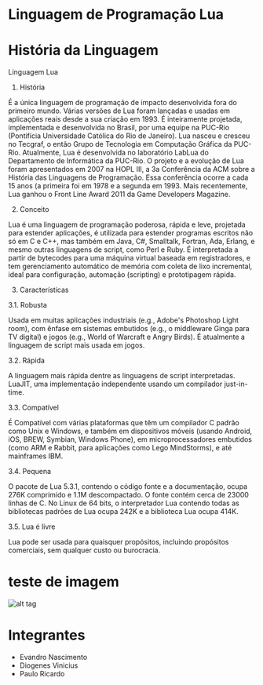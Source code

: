 # Linguagem de Programação Lua

# História da Linguagem

Linguagem Lua

1.	História

É a única linguagem de programação de impacto desenvolvida fora do primeiro mundo. 
Várias versões de Lua foram lançadas e usadas em aplicações reais desde a sua 
criação em 1993. É inteiramente projetada, implementada e desenvolvida no Brasil, 
por uma equipe na PUC-Rio (Pontifícia Universidade Católica do Rio de Janeiro). 
Lua nasceu e cresceu no Tecgraf, o então Grupo de Tecnologia em Computação Gráfica 
da PUC-Rio. Atualmente, Lua é desenvolvida no laboratório LabLua do Departamento de 
Informática da PUC-Rio.
O projeto e a evolução de Lua foram apresentados em 2007 na HOPL III, a 3a Conferência 
da ACM sobre a História das Linguagens de Programação. Essa conferência ocorre a cada 
15 anos (a primeira foi em 1978 e a segunda em 1993. Mais recentemente, Lua ganhou o 
Front Line Award 2011 da Game Developers Magazine.

2.	Conceito

Lua é uma linguagem de programação poderosa, rápida e leve, projetada para estender aplicações,
 é utilizada para estender programas escritos não só em C e C++, mas também em Java, C#, Smalltalk,
 Fortran, Ada, Erlang, e mesmo outras linguagens de script, como Perl e Ruby. É interpretada a 
 partir de bytecodes para uma máquina virtual baseada em registradores, e tem gerenciamento 
 automático de memória com coleta de lixo incremental, ideal para configuração, automação 
 (scripting) e prototipagem rápida.
 
3.	Características

3.1.	Robusta

Usada em muitas aplicações industriais (e.g., Adobe's Photoshop Light room), com ênfase em 
sistemas embutidos (e.g., o middleware Ginga para TV digital) e jogos (e.g., World of Warcraft
e Angry Birds). É atualmente a linguagem de script mais usada em jogos.

3.2.	Rápida

A linguagem mais rápida dentre as linguagens de script interpretadas. LuaJIT, uma implementação
independente usando um compilador just-in-time.

3.3.	Compatível

É Compatível  com várias plataformas que têm um compilador C padrão como Unix e Windows, e também 
em dispositivos móveis (usando Android, iOS, BREW, Symbian, Windows Phone), em microprocessadores 
embutidos (como ARM e Rabbit, para aplicações como Lego MindStorms), e até mainframes IBM.

3.4.	Pequena

O pacote de Lua 5.3.1, contendo o código fonte e a documentação, ocupa 276K comprimido e 1.1M 
descompactado. O fonte contém cerca de 23000 linhas de C. No Linux de 64 bits, o interpretador 
Lua contendo todas as bibliotecas padrões de Lua ocupa 242K e a biblioteca Lua ocupa 414K.

3.5.	Lua é livre

Lua pode ser usada para quaisquer propósitos, incluindo propósitos comerciais, sem qualquer custo ou burocracia. 


# teste de imagem
![alt tag](https://www.google.com.br/?espv=2#q=wallpaper&tbm=isch&imgil=IwuraqPwilagxM%253A%253Bd3KdVWyVnYMaMM%253Bhttps%25253A%25252F%25252Fwww.planwallpaper.com%25252F&fir=IwuraqPwilagxM%253A%252Cd3KdVWyVnYMaMM%252C_&usg=__kCYOmolBhGhU0hlcDro-hQ1DlTs%3D&imgrc=IwuraqPwilagxM%3A)


# Integrantes

 + Evandro Nascimento
 + Diogenes Vinicius
 + Paulo Ricardo
